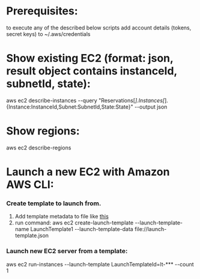 # Prerequisites:
to execute any of the described below scripts add account details (tokens, secret keys) to ~/.aws/credentials

# Show existing EC2 (format: json, result object contains instanceId, subnetId, state): 
aws ec2 describe-instances --query "Reservations[*].Instances[*].{Instance:InstanceId,Subnet:SubnetId,State:State}" --output json

# Show regions:
aws ec2 describe-regions

# Launch a new EC2 with Amazon AWS CLI:

### Create template to launch from.
1) Add template metadata to file like [this](https://github.com/d4n0n-myself/non-relational-databases/blob/master/launch-template.json)
2) run command: aws ec2 create-launch-template --launch-template-name LaunchTemplate1 --launch-template-data file://launch-template.json

### Launch new EC2 server from a template:
aws ec2 run-instances --launch-template LaunchTemplateId=lt-*** --count 1
